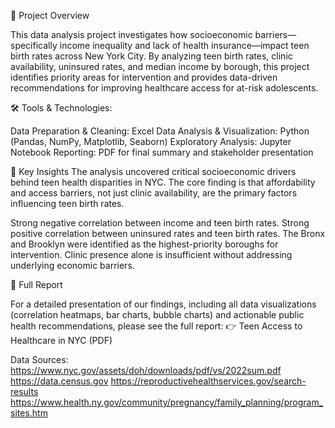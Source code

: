 📌 Project Overview

This data analysis project investigates how socioeconomic barriers—specifically income inequality and lack of health insurance—impact teen birth rates across New York City. By analyzing teen birth rates, clinic availability, uninsured rates, and median income by borough, this project identifies priority areas for intervention and provides data-driven recommendations for improving healthcare access for at-risk adolescents.

🛠️ Tools & Technologies:

Data Preparation & Cleaning: Excel
Data Analysis & Visualization: Python (Pandas, NumPy, Matplotlib, Seaborn)
Exploratory Analysis: Jupyter Notebook
Reporting: PDF for final summary and stakeholder presentation

🔎 Key Insights
The analysis uncovered critical socioeconomic drivers behind teen health disparities in NYC. The core finding is that affordability and access barriers, not just clinic availability, are the primary factors influencing teen birth rates.

Strong negative correlation between income and teen birth rates.
Strong positive correlation between uninsured rates and teen birth rates.
The Bronx and Brooklyn were identified as the highest-priority boroughs for intervention.
Clinic presence alone is insufficient without addressing underlying economic barriers.

📄 Full Report

For a detailed presentation of our findings, including all data visualizations (correlation heatmaps, bar charts, bubble charts) and actionable public health recommendations, please see the full report:
👉 Teen Access to Healthcare in NYC (PDF)


Data Sources:
https://www.nyc.gov/assets/doh/downloads/pdf/vs/2022sum.pdf
https://data.census.gov
https://reproductivehealthservices.gov/search-results
https://www.health.ny.gov/community/pregnancy/family_planning/program_sites.htm
